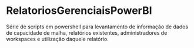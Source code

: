 # RelatoriosGerenciaisPowerBI
Série de scripts em powershell para levantamento de informação de dados de capacidade de malha, relatórios existentes, administradores de workspaces e utilização daquele relatório. 
